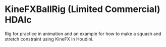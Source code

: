 # KineFXBallRig (Limited Commercial) HDAlc
 Rig for practice in animation and an example for how to make a squash and stretch constraint using KineFX in Houdini.
